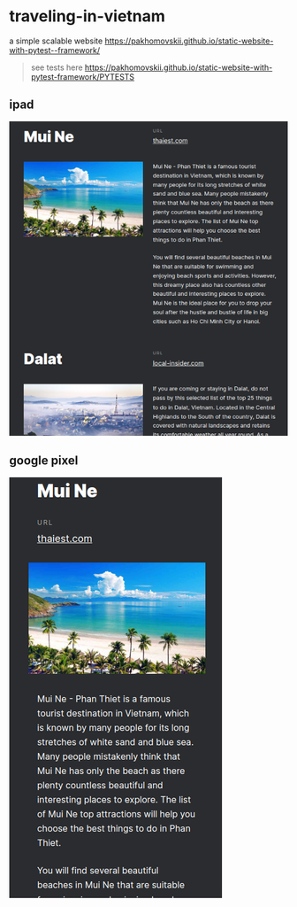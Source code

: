 # traveling-in-vietnam
 a simple scalable website https://pakhomovskii.github.io/static-website-with-pytest--framework/

 > see tests here https://pakhomovskii.github.io/static-website-with-pytest-framework/PYTESTS

## ipad
![alt te![alt text](http://url/to/img.png)xt](./images/ipad.png)

## google pixel
![alt text](./images/pixel.png)
